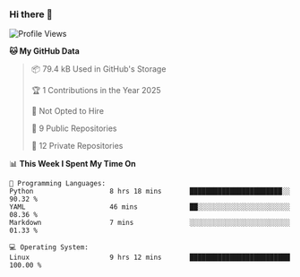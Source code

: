 ### Hi there 👋

<!--
**huayuan4396/huayuan4396** is a ✨ _special_ ✨ repository because its `README.md` (this file) appears on your GitHub profile.

Here are some ideas to get you started:

- 🔭 I’m currently working on ...
- 🌱 I’m currently learning ...
- 👯 I’m looking to collaborate on ...
- 🤔 I’m looking for help with ...
- 💬 Ask me about ...
- 📫 How to reach me: ...
- 😄 Pronouns: ...
- ⚡ Fun fact: ...
-->

<!--START_SECTION:waka-->
![Profile Views](http://img.shields.io/badge/Profile%20Views-2-blue)

**🐱 My GitHub Data** 

> 📦 79.4 kB Used in GitHub's Storage 
 > 
> 🏆 1 Contributions in the Year 2025
 > 
> 🚫 Not Opted to Hire
 > 
> 📜 9 Public Repositories 
 > 
> 🔑 12 Private Repositories 
 > 
📊 **This Week I Spent My Time On** 

```text
💬 Programming Languages: 
Python                   8 hrs 18 mins       ███████████████████████░░   90.32 % 
YAML                     46 mins             ██░░░░░░░░░░░░░░░░░░░░░░░   08.36 % 
Markdown                 7 mins              ░░░░░░░░░░░░░░░░░░░░░░░░░   01.33 % 

💻 Operating System: 
Linux                    9 hrs 12 mins       █████████████████████████   100.00 % 
```


<!--END_SECTION:waka-->
